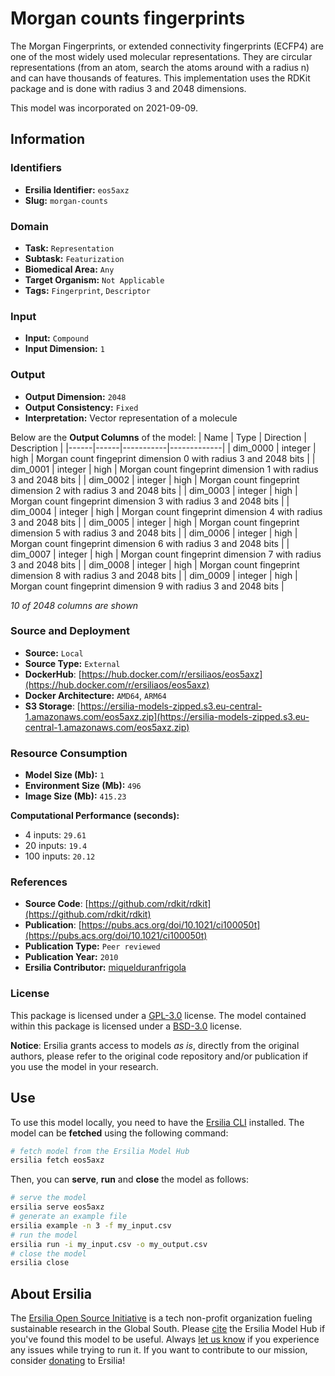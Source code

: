# Morgan counts fingerprints

The Morgan Fingerprints, or extended connectivity fingerprints (ECFP4) are one of the most widely used molecular representations. They are circular representations (from an atom, search the atoms around with a radius n) and can have thousands of features. This implementation uses the RDKit package and is done with radius 3 and 2048 dimensions.

This model was incorporated on 2021-09-09.

## Information
### Identifiers
- **Ersilia Identifier:** `eos5axz`
- **Slug:** `morgan-counts`

### Domain
- **Task:** `Representation`
- **Subtask:** `Featurization`
- **Biomedical Area:** `Any`
- **Target Organism:** `Not Applicable`
- **Tags:** `Fingerprint`, `Descriptor`

### Input
- **Input:** `Compound`
- **Input Dimension:** `1`

### Output
- **Output Dimension:** `2048`
- **Output Consistency:** `Fixed`
- **Interpretation:** Vector representation of a molecule

Below are the **Output Columns** of the model:
| Name | Type | Direction | Description |
|------|------|-----------|-------------|
| dim_0000 | integer | high | Morgan count fingeprint dimension 0 with radius 3 and 2048 bits |
| dim_0001 | integer | high | Morgan count fingeprint dimension 1 with radius 3 and 2048 bits |
| dim_0002 | integer | high | Morgan count fingeprint dimension 2 with radius 3 and 2048 bits |
| dim_0003 | integer | high | Morgan count fingeprint dimension 3 with radius 3 and 2048 bits |
| dim_0004 | integer | high | Morgan count fingeprint dimension 4 with radius 3 and 2048 bits |
| dim_0005 | integer | high | Morgan count fingeprint dimension 5 with radius 3 and 2048 bits |
| dim_0006 | integer | high | Morgan count fingeprint dimension 6 with radius 3 and 2048 bits |
| dim_0007 | integer | high | Morgan count fingeprint dimension 7 with radius 3 and 2048 bits |
| dim_0008 | integer | high | Morgan count fingeprint dimension 8 with radius 3 and 2048 bits |
| dim_0009 | integer | high | Morgan count fingeprint dimension 9 with radius 3 and 2048 bits |

_10 of 2048 columns are shown_
### Source and Deployment
- **Source:** `Local`
- **Source Type:** `External`
- **DockerHub**: [https://hub.docker.com/r/ersiliaos/eos5axz](https://hub.docker.com/r/ersiliaos/eos5axz)
- **Docker Architecture:** `AMD64`, `ARM64`
- **S3 Storage**: [https://ersilia-models-zipped.s3.eu-central-1.amazonaws.com/eos5axz.zip](https://ersilia-models-zipped.s3.eu-central-1.amazonaws.com/eos5axz.zip)

### Resource Consumption
- **Model Size (Mb):** `1`
- **Environment Size (Mb):** `496`
- **Image Size (Mb):** `415.23`

**Computational Performance (seconds):**
- 4 inputs: `29.61`
- 20 inputs: `19.4`
- 100 inputs: `20.12`

### References
- **Source Code**: [https://github.com/rdkit/rdkit](https://github.com/rdkit/rdkit)
- **Publication**: [https://pubs.acs.org/doi/10.1021/ci100050t](https://pubs.acs.org/doi/10.1021/ci100050t)
- **Publication Type:** `Peer reviewed`
- **Publication Year:** `2010`
- **Ersilia Contributor:** [miquelduranfrigola](https://github.com/miquelduranfrigola)

### License
This package is licensed under a [GPL-3.0](https://github.com/ersilia-os/ersilia/blob/master/LICENSE) license. The model contained within this package is licensed under a [BSD-3.0](LICENSE) license.

**Notice**: Ersilia grants access to models _as is_, directly from the original authors, please refer to the original code repository and/or publication if you use the model in your research.


## Use
To use this model locally, you need to have the [Ersilia CLI](https://github.com/ersilia-os/ersilia) installed.
The model can be **fetched** using the following command:
```bash
# fetch model from the Ersilia Model Hub
ersilia fetch eos5axz
```
Then, you can **serve**, **run** and **close** the model as follows:
```bash
# serve the model
ersilia serve eos5axz
# generate an example file
ersilia example -n 3 -f my_input.csv
# run the model
ersilia run -i my_input.csv -o my_output.csv
# close the model
ersilia close
```

## About Ersilia
The [Ersilia Open Source Initiative](https://ersilia.io) is a tech non-profit organization fueling sustainable research in the Global South.
Please [cite](https://github.com/ersilia-os/ersilia/blob/master/CITATION.cff) the Ersilia Model Hub if you've found this model to be useful. Always [let us know](https://github.com/ersilia-os/ersilia/issues) if you experience any issues while trying to run it.
If you want to contribute to our mission, consider [donating](https://www.ersilia.io/donate) to Ersilia!
